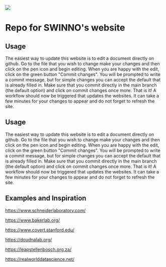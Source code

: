 ![](https://github.com/swinnoproject/website/actions/workflows/publish-quarto.yml/badge.svg)

# Repo for SWINNO's website

## Usage

The easiest way to update this website is to edit a document directly on github.
Go to the file that you wish to change make your changes and then click on the pen icon and begin editing.
When you are happy with the edit, click on the green button "Commit changes".
You will be prompted to write a commit message, but for simple changes you can accept the default that is already filled in.
Make sure that you commit directly in the main branch (the default option) and click on commit changes once more.
That is it!
A workflow should now be triggered that updates the websites.
It can take a few minutes for your changes to appear and do not forget to refresh the site.
## Usage

The easiest way to update this website is to edit a document directly on github.
Go to the file that you wish to change make your changes and then click on the pen icon and begin editing.
When you are happy with the edit, click on the green button "Commit changes".
You will be prompted to write a commit message, but for simple changes you can accept the default that is already filled in.
Make sure that you commit directly in the main branch (the default option) and click on commit changes once more.
That is it!
A workflow should now be triggered that updates the websites.
It can take a few minutes for your changes to appear and do not forget to refresh the site.

## Examples and Inspiration

https://www.schneiderlaboratory.com/

https://www.bakerlab.org/

https://www.covert.stanford.edu/

https://doudnalab.org/

https://leapstellenbosch.org.za/

https://realworlddatascience.net/